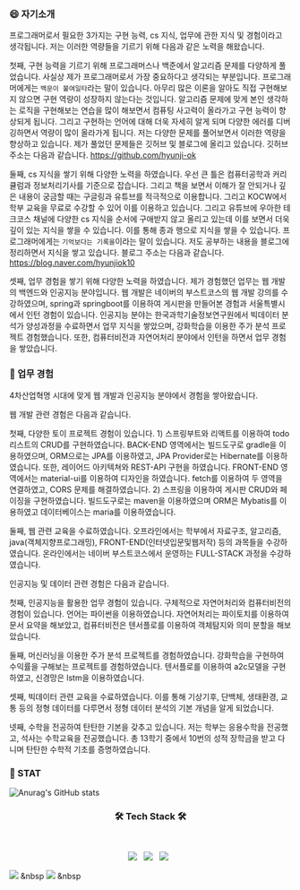 <!--
**hyunji-ok/hyunji-ok** is a ✨ _special_ ✨ repository because its `README.md` (this file) appears on your GitHub profile.

Here are some ideas to get you started:

- 🔭 I’m currently working on ...
- 🌱 I’m currently learning ...
- 👯 I’m looking to collaborate on ...
- 🤔 I’m looking for help with ...
- 💬 Ask me about ...
- 📫 How to reach me: ...
- 😄 Pronouns: ...
- ⚡ Fun fact: ...
-->

### 😄 자기소개

프로그래머로서 필요한 3가지는 구현 능력, cs 지식, 업무에 관한 지식 및 경험이라고 생각됩니다. 저는 이러한 역량들을 기르기 위해 다음과 같은 노력을 해왔습니다.

첫째, 구현 능력을 기르기 위해 프로그래머스나 백준에서 알고리즘 문제를 다양하게 풀었습니다. 사실상 제가 프로그래머로서 가장 중요하다고 생각되는 부분입니다. 프로그래머에게는 `백문이 불여일타`라는 말이 있습니다. 아무리 많은 이론을 알아도 직접 구현해보지 않으면 구현 역량이 성장하지 않는다는 것입니다. 알고리즘 문제에 맞게 본인 생각하는 로직을 구현해보는 연습을 많이 해보면서 컴퓨팅 사고력이 올라가고 구현 능력이 향상되게 됩니다. 그리고 구현하는 언어에 대해 더욱 자세히 알게 되며 다양한 에러를 디버깅하면서 역량이 많이 올라가게 됩니다. 저는 다양한 문제를 풀어보면서 이러한 역량을 향상하고 있습니다. 제가 풀었던 문제들은 깃허브 및 블로그에 올리고 있습니다. 깃허브 주소는 다음과 같습니다. https://github.com/hyunji-ok

둘째, cs 지식을 쌓기 위해 다양한 노력을 하였습니다. 우선 큰 틀은 컴퓨터공학과 커리큘럼과 정보처리기사를 기준으로 잡습니다. 그리고 책을 보면서 이해가 잘 안되거나 깊은 내용이 궁금할 때는 구글링과 유튜브를 적극적으로 이용합니다. 그리고 KOCW에서 학부 교육을 무료로 수강할 수 있어 이를 이용하고 있습니다. 그리고 유튜브에 우아한 테크코스 채널에 다양한 cs 지식을 순서에 구애받지 않고 올리고 있는데 이를 보면서 더욱 깊이 있는 지식을 쌓을 수 있습니다. 이를 통해 종과 행으로 지식을 쌓을 수 있습니다. 프로그래머에게는 `기억보다는 기록을`이라는 말이 있습니다. 저도 공부하는 내용을 블로그에 정리하면서 지식을 쌓고 있습니다. 블로그 주소는 다음과 같습니다. https://blog.naver.com/hyunjiok10

셋째, 업무 경험을 쌓기 위해 다양한 노력을 하였습니다. 제가 경험했던 업무는 웹 개발의 백엔드와 인공지능 분야입니다. 웹 개발은 네이버의 부스트코스의 웹 개발 강의를 수강하였으며, spring과 springboot를 이용하여 게시판을 만들어본 경험과 서울특별시에서 인턴 경험이 있습니다. 인공지능 분야는 한국과학기술정보연구원에서 빅데이터 분석가 양성과정을 수료하면서 업무 지식을 쌓았으며, 강화학습을 이용한 주가 분석 프로젝트 경험했습니다. 또한, 컴퓨터비전과 자연어처리 분야에서 인턴을 하면서 업무 경험을 쌓았습니다.


### 🌱 업무 경험

4차산업혁명 시대에 맞게 웹 개발과 인공지능 분야에서 경험을 쌓아왔습니다.

웹 개발 관련 경험은 다음과 같습니다.

첫째, 다양한 토이 프로젝트 경험이 있습니다. 1) 스프링부트와 리액트를 이용하여 todo리스트의 CRUD를 구현하였습니다. BACK-END 영역에서는 빌드도구로 gradle을 이용하였으며, ORM으로는 JPA를 이용하였고, JPA Provider로는 Hibernate를 이용하였습니다. 또한, 레이어드 아키텍쳐와 REST-API 구현을 하였습니다. FRONT-END 영역에서는 material-ui를 이용하여 디자인을 하였습니다. fetch를 이용하여 두 영역을 연결하였고, CORS 문제를 해결하였습니다. 2) 스프링을 이용하여 게시판 CRUD와 페이징을 구현하였습니다. 빌드도구로는 maven을 이용하였으며 ORM은 Mybatis를 이용하였고 데이터베이스는 maria를 이용하였습니다.

둘째, 웹 관련 교육을 수료하였습니다. 오프라인에서는 학부에서 자료구조, 알고리즘, java(객체지향프로그래밍), FRONT-END(인터넷입문및웹저작) 등의 과목들을 수강하였습니다. 온라인에서는 네이버 부스트코스에서 운영하는 FULL-STACK 과정을 수강하였습니다.

인공지능 및 데이터 관련 경험은 다음과 같습니다.

첫째, 인공지능을 활용한 업무 경험이 있습니다. 구체적으로 자연어처리와 컴퓨터비전의 경험이 있습니다. 언어는 파이썬을 이용하였습니다. 자연어처리는 파이토치를 이용하여 문서 요약을 해보았고, 컴퓨터비전은 텐서플로를 이용하여 객체탐지와 의미 분할을 해보았습니다.

둘째, 머신러닝을 이용한 주가 분석 프로젝트를 경험하였습니다. 강화학습을 구현하여 수익률을 구해보는 프로젝트를 경험하였습니다. 텐서플로를 이용하여 a2c모델을 구현하였고, 신경망은 lstm을 이용하였습니다.

셋째, 빅데이터 관련 교육을 수료하였습니다. 이를 통해 기상기후, 단백체, 생태환경, 교통 등의 정형 데이터를 다루면서 정형 데이터 분석의 기본 개념을 알게 되었습니다.

넷째, 수학을 전공하여 탄탄한 기본을 갖추고 있습니다. 저는 학부는 응용수학을 전공했고, 석사는 수학교육을 전공했습니다. 총 13학기 중에서 10번의 성적 장학금을 받고 다니며 탄탄한 수학적 기초를 증명하였습니다.


### 🔭 STAT

![Anurag's GitHub stats](https://github-readme-stats.vercel.app/api?username=hyunji-ok&show_icons=true&theme=radical)


<h3 align="center"><b>🛠 Tech Stack 🛠</b></h3>
</br>
<p align="center">
<img src="https://img.shields.io/badge/Java-#007396?style=flat-square&logo=Java&logoColor=white"/></a> &nbsp
<img src="https://img.shields.io/badge/Spring-#6DB33F?style=flat-square&logo=Spring&logoColor=white"/></a> &nbsp
<img src="https://img.shields.io/badge/Spring Boot-#6DB33F?style=flat-square&logo=Spring Boot&logoColor=white"/></a> &nbsp

<img src="https://img.shields.io/badge/Python.js-#3776AB?style=flat-square&logo=Python&logoColor=white"/></a> &nbsp
<img src="https://img.shields.io/badge/Keras-#D00000?style=flat-square&logo=Keras&logoColor=white"/></a> &nbsp </p>
